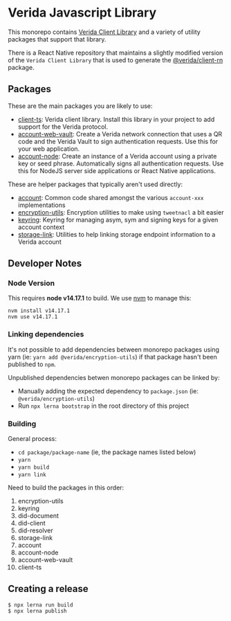 
# Verida Javascript Library

This monorepo contains [Verida Client Library](https://github.com/verida/verida-js/tree/main/packages/verida-ts) and a variety of utility packages that support that library.

There is a React Native repository that maintains a slightly modified version of the `Verida Client Library` that is used to generate the [@verida/client-rn](https://github.com/verida/client-rn) package.

## Packages

These are the main packages you are likely to use:

- [client-ts](https://github.com/verida/verida-js/tree/main/packages/client-ts): Verida client library. Install this library in your project to add support for the Verida protocol.
- [account-web-vault](https://github.com/verida/verida-js/tree/main/packages/account-web-vault): Create a Verida network connection that uses a QR code and the Verida Vault to sign authentication requests. Use this for your web application.
- [account-node](https://github.com/verida/verida-js/tree/main/packages/account-node): Create an instance of a Verida account using a private key or seed phrase. Automatically signs all authentication requests. Use this for NodeJS server side applications or React Native applications.

These are helper packages that typically aren't used directly:

- [account](https://github.com/verida/verida-js/tree/main/packages/account): Common code shared amongst the various `account-xxx` implementations
- [encryption-utils](https://github.com/verida/verida-js/encryption-utils): Encryption utilities to make using `tweetnacl` a bit easier
- [keyring](https://github.com/verida/verida-js/tree/main/packages/keyring): Keyring for managing asym, sym and signing keys for a given account context
- [storage-link](https://github.com/verida/verida-js/tree/main/packages/storage-link): Utilities to help linking storage endpoint information to a Verida account

## Developer Notes

### Node Version

This requires **node v14.17.1** to build. We use [nvm](https://github.com/nvm-sh/nvm) to manage this:

```
nvm install v14.17.1
nvm use v14.17.1
```


### Linking dependencies

It's not possible to add dependencies between monorepo packages using yarn (ie: `yarn add @verida/encryption-utils`) if that package hasn't been published to `npm`.

Unpublished dependencies betwen monorepo packages can be linked by:

- Manually adding the expected dependency to `package.json` (ie: `@verida/encryption-utils`)
- Run `npx lerna bootstrap` in the root directory of this project

### Building

General process:
* `cd package/package-name` (ie, the package names listed below)
* `yarn`
* `yarn build`
* `yarn link`

Need to build the packages in this order:

1. encryption-utils 
2. keyring
3. did-document
4. did-client
5. did-resolver
6. storage-link
7. account
8. account-node
9. account-web-vault
10. client-ts


## Creating a release

```
$ npx lerna run build
$ npx lerna publish
```